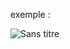 exemple :

![Sans titre](https://github.com/fk-crafter/100days-of-code/assets/127132293/056ecfdb-e5a9-47c2-ab59-35833388da98)
